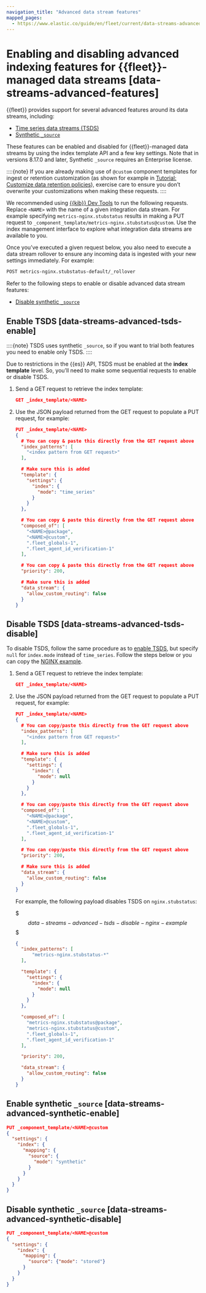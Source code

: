 ```yaml
---
navigation_title: "Advanced data stream features"
mapped_pages:
  - https://www.elastic.co/guide/en/fleet/current/data-streams-advanced-features.html
---
```


# Enabling and disabling advanced indexing features for {{fleet}}-managed data streams [data-streams-advanced-features]


{{fleet}} provides support for several advanced features around its data streams, including:

* [Time series data streams (TSDS)](docs-content://manage-data/data-store/data-streams/time-series-data-stream-tsds.md)
* [Synthetic `_source`](elasticsearch://docs/reference/elasticsearch/mapping-reference/mapping-source-field.md#synthetic-source)

These features can be enabled and disabled for {{fleet}}-managed data streams by using the index template API and a few key settings. Note that in versions 8.17.0 and later, Synthetic `_source` requires an Enterprise license.

::::{note}
If you are already making use of `@custom` component templates for ingest or retention customization (as shown for example in [Tutorial: Customize data retention policies](/reference/ingestion-tools/fleet/data-streams-ilm-tutorial.md)), exercise care to ensure you don’t overwrite your customizations when making these requests.
::::


We recommended using [{{kib}} Dev Tools](docs-content://explore-analyze/query-filter/tools.md) to run the following requests. Replace `<NAME>` with the name of a given integration data stream. For example specifying `metrics-nginx.stubstatus` results in making a PUT request to `_component_template/metrics-nginx.stubstatus@custom`. Use the index management interface to explore what integration data streams are available to you.

Once you’ve executed a given request below, you also need to execute a data stream rollover to ensure any incoming data is ingested with your new settings immediately. For example:

```sh
POST metrics-nginx.stubstatus-default/_rollover
```

Refer to the following steps to enable or disable advanced data stream features:

* [Disable synthetic `_source`](#data-streams-advanced-synthetic-disable)


## Enable TSDS [data-streams-advanced-tsds-enable]

::::{note}
TSDS uses synthetic `_source`, so if you want to trial both features you need to enable only TSDS.
::::


Due to restrictions in the {{es}} API, TSDS must be enabled at the **index template** level. So, you’ll need to make some sequential requests to enable or disable TSDS.

1. Send a GET request to retrieve the index template:

    ```json
    GET _index_template/<NAME>
    ```

2. Use the JSON payload returned from the GET request to populate a PUT request, for example:

    ```json
    PUT _index_template/<NAME>
    {
      # You can copy & paste this directly from the GET request above
      "index_patterns": [
        "<index pattern from GET request>"
      ],

      # Make sure this is added
      "template": {
        "settings": {
          "index": {
            "mode": "time_series"
          }
        }
      },

      # You can copy & paste this directly from the GET request above
      "composed_of": [
        "<NAME>@package",
        "<NAME>@custom",
        ".fleet_globals-1",
        ".fleet_agent_id_verification-1"
      ],

      # You can copy & paste this directly from the GET request above
      "priority": 200,

      # Make sure this is added
      "data_stream": {
        "allow_custom_routing": false
      }
    }
    ```



## Disable TSDS [data-streams-advanced-tsds-disable]

To disable TSDS, follow the same procedure as to [enable TSDS](#data-streams-advanced-tsds-enable), but specify `null` for `index.mode` instead of `time_series`. Follow the steps below or you can copy the [NGINX example](#data-streams-advanced-tsds-disable-nginx-example).

1. Send a GET request to retrieve the index template:

    ```json
    GET _index_template/<NAME>
    ```

2. Use the JSON payload returned from the GET request to populate a PUT request, for example:

    ```json
    PUT _index_template/<NAME>
    {
      # You can copy/paste this directly from the GET request above
      "index_patterns": [
        "<index pattern from GET request>"
      ],

      # Make sure this is added
      "template": {
        "settings": {
          "index": {
            "mode": null
          }
        }
      },

      # You can copy/paste this directly from the GET request above
      "composed_of": [
        "<NAME>@package",
        "<NAME>@custom",
        ".fleet_globals-1",
        ".fleet_agent_id_verification-1"
      ],

      # You can copy/paste this directly from the GET request above
      "priority": 200,

      # Make sure this is added
      "data_stream": {
        "allow_custom_routing": false
      }
    }
    ```

    For example, the following payload disables TSDS on `nginx.stubstatus`:

    $$$data-streams-advanced-tsds-disable-nginx-example$$$

    ```json
    {
      "index_patterns": [
          "metrics-nginx.stubstatus-*"
      ],

      "template": {
        "settings": {
          "index": {
            "mode": null
          }
        }
      },

      "composed_of": [
        "metrics-nginx.stubstatus@package",
        "metrics-nginx.stubstatus@custom",
        ".fleet_globals-1",
        ".fleet_agent_id_verification-1"
      ],

      "priority": 200,

      "data_stream": {
        "allow_custom_routing": false
      }
    }
    ```



## Enable synthetic `_source` [data-streams-advanced-synthetic-enable]

```json
PUT _component_template/<NAME>@custom
{
  "settings": {
    "index": {
      "mapping": {
        "source": {
          "mode": "synthetic"
        }
      }
    }
  }
}
```


## Disable synthetic `_source` [data-streams-advanced-synthetic-disable]

```json
PUT _component_template/<NAME>@custom
{
  "settings": {
    "index": {
      "mapping": {
        "source": {"mode": "stored"}
      }
    }
  }
}
```

